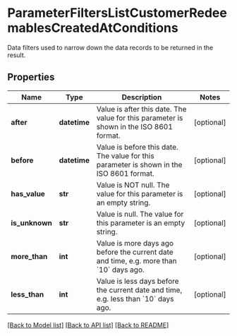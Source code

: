 # ParameterFiltersListCustomerRedeemablesCreatedAtConditions

Data filters used to narrow down the data records to be returned in the result.

## Properties

Name | Type | Description | Notes
------------ | ------------- | ------------- | -------------
**after** | **datetime** | Value is after this date. The value for this parameter is shown in the ISO 8601 format. | [optional] 
**before** | **datetime** | Value is before this date. The value for this parameter is shown in the ISO 8601 format. | [optional] 
**has_value** | **str** | Value is NOT null. The value for this parameter is an empty string. | [optional] 
**is_unknown** | **str** | Value is null. The value for this parameter is an empty string. | [optional] 
**more_than** | **int** | Value is more days ago before the current date and time, e.g. more than &#x60;10&#x60; days ago. | [optional] 
**less_than** | **int** | Value is less days before the current date and time, e.g. less than &#x60;10&#x60; days ago. | [optional] 

[[Back to Model list]](../README.md#documentation-for-models) [[Back to API list]](../README.md#documentation-for-api-endpoints) [[Back to README]](../README.md)


